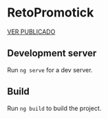 # RetoPromotick

[VER PUBLICADO](https://emeltec.github.io/reto-promotick/)

## Development server

Run `ng serve` for a dev server.

## Build

Run `ng build` to build the project.